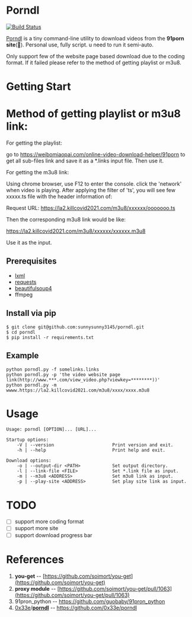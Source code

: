 # Porndl

[![Build Status](https://travis-ci.org/iliul/porndl.svg?branch=dev)](https://travis-ci.org/iliul/porndl)

[Porndl](https://github.com/iliul/porndl) is a tiny command-line utility to download videos from the **91porn  site**(🔞). Personal use, fully script. u need to run it semi-auto.

Only support few of the website page based download due to the coding format. If it failed please refer to the method of getting playlist or m3u8. 

# Getting Start

# Method of getting playlist or m3u8 link:

For getting the playlist: 

go to https://weibomiaopai.com/online-video-download-helper/91porn to get all sub-files link and save it as a *.links input file. Then use it. 

For getting the m3u8 link:

Using chrome browser, use F12 to enter the console. click the 'network' when video is playing. After applying the filter of 'ts', you will see few xxxxx.ts file with the header information of: 

Request URL: https://la2.killcovid2021.com/m3u8/xxxxxx/ooooooo.ts

Then the corresponding m3u8 link would be like:

https://la2.killcovid2021.com/m3u8/xxxxxx/xxxxxx.m3u8

Use it as the input. 

## Prerequisites

* [lxml](https://pypi.python.org/pypi/lxml/3.6.0)
* [requests](https://pypi.python.org/pypi/requests/)
* [beautifulsoup4](https://pypi.python.org/pypi/beautifulsoup4)
* ffmpeg

## Install via pip

```
$ git clone git@github.com:sunnysunny3145/porndl.git
$ cd porndl
$ pip install -r requirements.txt
```

## Example

```
python porndl.py -f somelinks.links 
python porndl.py -p 'the video website page link(http://www.***.com/view_video.php?viewkey=********))'
python porndl.py -m wwww.https://la2.killcovid2021.com/m3u8/xxxx/xxxx.m3u8
```

# Usage

```
Usage: porndl [OPTION]... [URL]...

Startup options:
    -V | --version                      Print version and exit.
    -h | --help                         Print help and exit.
  
Download options:
    -o | --output-dir <PATH>            Set output directory.
    -l | --link-file <FILE>             Set *.link file as input.
    -m | --m3u8 <ADDRESS>               Set m3u8 link as input. 
    -p | --play-site <ADDRESS>          Set play site link as input.  
```

# TODO

- [ ] support more coding format
- [ ] support more site
- [ ] support download progress bar

# References

1. **you-get** -- [https://github.com/soimort/you-get](https://github.com/soimort/you-get)
2. **proxy module** -- [https://github.com/soimort/you-get/pull/1063](https://github.com/soimort/you-get/pull/1063)
3. 91pron_python -- https://github.com/guobaby/91pron_python
4. [0x33e](https://github.com/0x33e)/**[porndl](https://github.com/0x33e/porndl)** -- https://github.com/0x33e/porndl
